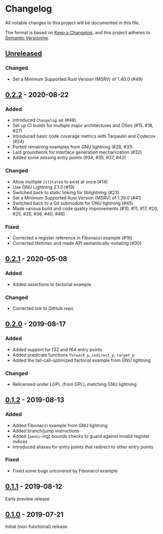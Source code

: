 # Changelog
All notable changes to this project will be documented in this file.

The format is based on [Keep a Changelog](https://keepachangelog.com/en/1.0.0/),
and this project adheres to [Semantic Versioning](https://semver.org/spec/v2.0.0.html).

## [Unreleased]

### Changed
- Set a Minimum Supported Rust Version (MSRV) of 1.40.0 (#49)

## [0.2.2] - 2020-08-22
### Added
- Introduced `Changelog.md` (#48)
- Set up CI builds for multiple major architectures and OSes (#15, #18, #27)
- Introduced basic code coverage metrics with Tarpaulin and Codecov (#24)
- Ported remaining examples from GNU lightning (#28, #31)
- Laid groundwork for interface generation mechanization (#32)
- Added some missing entry points (#34, #35, #37, #42)

### Changed
- Allow multiple `JitState`s to exist at once (#14)
- Use GNU Lightning 2.1.3 (#19)
- Switched back to static linking for liblightning (#23)
- Set a Minimum Supported Rust Version (MSRV) of 1.39.0 (#41)
- Switched back to a Git submodule for GNU lightning (#45)
- Made various build and code quality improvements (#10, #11, #17, #20, #25, #26, #36, #40, #46)

### Fixed
- Corrected a register reference in Fibonacci example (#16)
- Corrected lifetimes and made API semantically mutating (#30)

## [0.2.1] - 2020-05-08
### Added
- Added assertions to factorial example

### Changed
- Corrected link to GitHub repo

## [0.2.0] - 2019-08-17
### Added
- Added support for f32 and f64 entry points
- Added predicate functions `forward_p`, `indirect_p`, `target_p`
- Added the tail-call-optimized factorial example from GNU lightning

### Changed
- Relicensed under LGPL (from GPL), matching GNU lightning

## [0.1.2] - 2019-08-13
### Added
- Added Fibonacci example from GNU lightning
- Added branch/jump instructions
- Added (`panic`-ing) bounds checks to guard against invalid register indices
- Introduced aliases for entry points that redirect to other entry points

### Fixed
- Fixed some bugs uncovered by Fibonacci example

## [0.1.1] - 2019-08-12
Early preview release

## [0.1.0] - 2019-07-21
Initial (non-functional) release

[Unreleased]: https://github.com/petelliott/lightning-sys/compare/v0.2.2...HEAD
[0.2.2]: https://github.com/petelliott/lightning-sys/compare/v0.2.1...v0.2.2
[0.2.1]: https://github.com/petelliott/lightning-sys/compare/v0.2.0...v0.2.1
[0.2.0]: https://github.com/petelliott/lightning-sys/compare/v0.1.2...v0.2.0
[0.1.2]: https://github.com/petelliott/lightning-sys/compare/v0.1.1...v0.1.2
[0.1.1]: https://github.com/petelliott/lightning-sys/compare/v0.1.0...v0.1.1
[0.1.0]: https://github.com/petelliott/lightning-sys/releases/tag/v0.1.0
